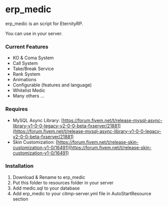 # **erp_medic**

erp_medic is an script for EternityRP.

You can use in your server.

### Current Features

- KO & Coma System
- Call System
- Take/Break Service
- Rank System
- Animations
- Configurable (features and language)
- Whitelist Medic
- Many others ...

### Requires

- MySQL Async Library: [https://forum.fivem.net/t/release-mysql-async-library-v1-0-0-legacy-v2-0-0-beta-fxserver/21881](https://forum.fivem.net/t/release-mysql-async-library-v1-0-0-legacy-v2-0-0-beta-fxserver/21881)
- Skin Customization: [https://forum.fivem.net/t/release-skin-customization-v1-0/16491](https://forum.fivem.net/t/release-skin-customization-v1-0/16491)

### Installation

1. Download & Rename to erp_medic
2. Put this folder to resources folder in your server
3. Add medic.sql to your database
4. Add erp_medic to your citmp-server.yml file in AutoStartResource section

